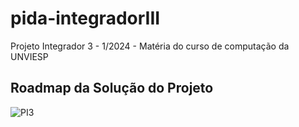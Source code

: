 # pida-integradorIII
Projeto Integrador 3 - 1/2024 - Matéria do curso de computação da UNVIESP


## Roadmap da Solução do Projeto
![PI3](https://github.com/Gtomazini/pida-integradorIII/assets/127339130/b51de19c-0ff0-40fc-b857-d4dfe85e2375)
